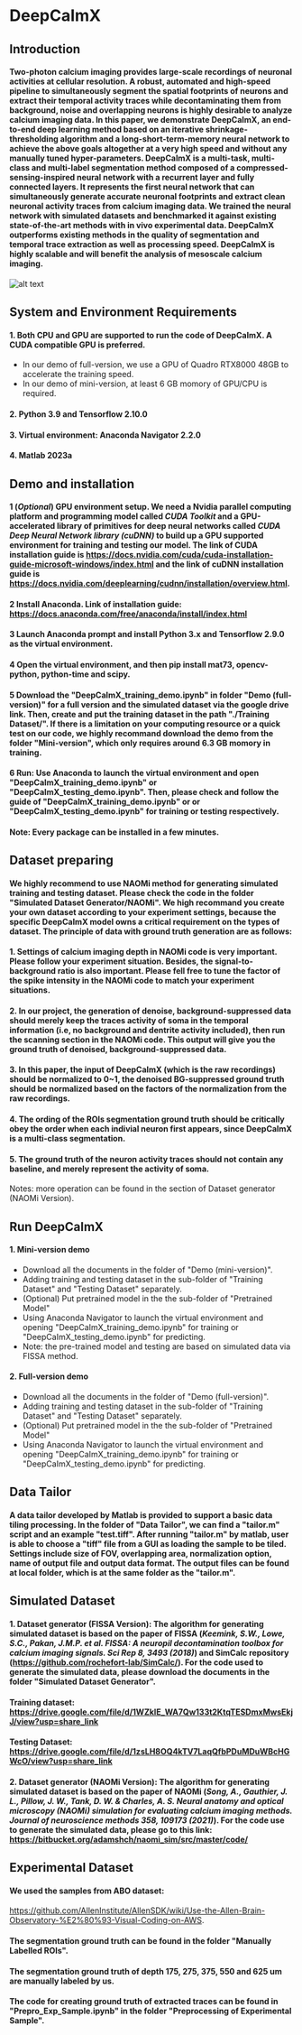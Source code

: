 # DeepCaImX
## Introduction
#### Two-photon calcium imaging provides large-scale recordings of neuronal activities at cellular resolution. A robust, automated and high-speed pipeline to simultaneously segment the spatial footprints of neurons and extract their temporal activity traces while decontaminating them from background, noise and overlapping neurons is highly desirable to analyze calcium imaging data. In this paper, we demonstrate DeepCaImX, an end-to-end deep learning method based on an iterative shrinkage-thresholding algorithm and a long-short-term-memory neural network to achieve the above goals altogether at a very high speed and without any manually tuned hyper-parameters. DeepCaImX is a multi-task, multi-class and multi-label segmentation method composed of a compressed-sensing-inspired neural network with a recurrent layer and fully connected layers. It represents the first neural network that can simultaneously generate accurate neuronal footprints and extract clean neuronal activity traces from calcium imaging data. We trained the neural network with simulated datasets and benchmarked it against existing state-of-the-art methods with in vivo experimental data. DeepCaImX outperforms existing methods in the quality of segmentation and temporal trace extraction as well as processing speed. DeepCaImX is highly scalable and will benefit the analysis of mesoscale calcium imaging. 
![alt text](https://github.com/KangningZhang/DeepCaImX/blob/main/imgs/Fig1.png)

## System and Environment Requirements
#### 1. Both CPU and GPU are supported to run the code of DeepCaImX. A CUDA compatible GPU is preferred. 
* In our demo of full-version, we use a GPU of Quadro RTX8000 48GB to accelerate the training speed.
* In our demo of mini-version, at least 6 GB momory of GPU/CPU is required.
#### 2. Python 3.9 and Tensorflow 2.10.0
#### 3. Virtual environment: Anaconda Navigator 2.2.0
#### 4. Matlab 2023a

## Demo and installation
#### 1 (_Optional_) GPU environment setup. We need a Nvidia parallel computing platform and programming model called _CUDA Toolkit_ and a GPU-accelerated library of primitives for deep neural networks called _CUDA Deep Neural Network library (cuDNN)_ to build up a GPU supported environment for training and testing our model. The link of CUDA installation guide is https://docs.nvidia.com/cuda/cuda-installation-guide-microsoft-windows/index.html and the link of cuDNN installation guide is https://docs.nvidia.com/deeplearning/cudnn/installation/overview.html. 
#### 2 Install Anaconda. Link of installation guide: https://docs.anaconda.com/free/anaconda/install/index.html
#### 3 Launch Anaconda prompt and install Python 3.x and Tensorflow 2.9.0 as the virtual environment.
#### 4 Open the virtual environment, and then  pip install mat73, opencv-python, python-time and scipy.
#### 5 Download the "DeepCaImX_training_demo.ipynb" in folder "Demo (full-version)" for a full version and the simulated dataset via the google drive link. Then, create and put the training dataset in the path "./Training Dataset/". If there is a limitation on your computing resource or a quick test on our code, we highly recommand download the demo from the folder "Mini-version", which only requires around 6.3 GB momory in training. 
#### 6 Run: Use Anaconda to launch the virtual environment and open "DeepCaImX_training_demo.ipynb" or "DeepCaImX_testing_demo.ipynb". Then, please check and follow the guide of "DeepCaImX_training_demo.ipynb" or or "DeepCaImX_testing_demo.ipynb" for training or testing respectively.
#### Note: Every package can be installed in a few minutes.

## Dataset preparing
#### We highly recommend to use NAOMi method for generating simulated training and testing dataset. Please check the code in the folder "Simulated Dataset Generator/NAOMi". We high recommand you create your own dataset according to your experiment settings, because the specific DeepCaImX model owns a critical requirement on the types of dataset. The principle of data with ground truth generation are as follows:
#### 1. Settings of calcium imaging depth in NAOMi code is very important. Please follow your experiment situation. Besides, the signal-to-background ratio is also important. Please fell free to tune the factor of the spike intensity in the NAOMi code to match your experiment situations.
#### 2. In our project, the generation of denoise, background-suppressed data should merely keep the traces activity of soma in the temporal information (i.e, no background and dentrite activity included), then run the scanning section in the NAOMi code. This output will give you the ground truth of denoised, background-suppressed data.
#### 3. In this paper, the input of DeepCaImX (which is the raw recordings) should be normalized to 0~1, the denoised BG-suppressed ground truth should be normalized based on the factors of the normalization from the raw recordings.
#### 4. The ording of the ROIs segmentation ground truth should be critically obey the order when each indivial neuron first appears, since DeepCaImX is a multi-class segmentation.
#### 5. The ground truth of the neuron activity traces should not contain any baseline, and merely represent the activity of soma.
Notes: more operation can be found in the section of Dataset generator (NAOMi Version).



## Run DeepCaImX
#### 1. Mini-version demo
* Download all the documents in the folder of "Demo (mini-version)".
* Adding training and testing dataset in the sub-folder of "Training Dataset" and "Testing Dataset" separately.
* (Optional) Put pretrained model in the the sub-folder of "Pretrained Model"
* Using Anaconda Navigator to launch the virtual environment and opening "DeepCaImX_training_demo.ipynb" for training or "DeepCaImX_testing_demo.ipynb" for predicting.
* Note: the pre-trained model and testing are based on simulated data via FISSA method.

#### 2. Full-version demo
* Download all the documents in the folder of "Demo (full-version)".
* Adding training and testing dataset in the sub-folder of "Training Dataset" and "Testing Dataset" separately.
* (Optional) Put pretrained model in the the sub-folder of "Pretrained Model"
* Using Anaconda Navigator to launch the virtual environment and opening "DeepCaImX_training_demo.ipynb" for training or "DeepCaImX_testing_demo.ipynb" for predicting.

## Data Tailor
#### A data tailor developed by Matlab is provided to support a basic data tiling processing. In the folder of "Data Tailor", we can find a "tailor.m" script and an example "test.tiff". After running "tailor.m" by matlab, user is able to choose a "tiff" file from a GUI as loading the sample to be tiled. Settings include size of FOV, overlapping area, normalization option, name of output file and output data format. The output files can be found at local folder, which is at the same folder as the "tailor.m".

## Simulated Dataset
#### 1. Dataset generator (FISSA Version): The algorithm for generating simulated dataset is based on the paper of FISSA (_Keemink, S.W., Lowe, S.C., Pakan, J.M.P. et al. FISSA: A neuropil decontamination toolbox for calcium imaging signals. Sci Rep 8, 3493 (2018)_) and SimCalc repository (https://github.com/rochefort-lab/SimCalc/). For the code used to generate the simulated data, please download the documents in the folder "Simulated Dataset Generator". 
#### Training dataset: https://drive.google.com/file/d/1WZkIE_WA7Qw133t2KtqTESDmxMwsEkjJ/view?usp=share_link
#### Testing Dataset: https://drive.google.com/file/d/1zsLH8OQ4kTV7LaqQfbPDuMDuWBcHGWcO/view?usp=share_link

#### 2. Dataset generator (NAOMi Version): The algorithm for generating simulated dataset is based on the paper of NAOMi (_Song, A., Gauthier, J. L., Pillow, J. W., Tank, D. W. & Charles, A. S. Neural anatomy and optical microscopy (NAOMi) simulation for evaluating calcium imaging methods. Journal of neuroscience methods 358, 109173 (2021)_). For the code use to generate the simulated data, please go to this link: https://bitbucket.org/adamshch/naomi_sim/src/master/code/
## Experimental Dataset
#### We used the samples from ABO dataset:
https://github.com/AllenInstitute/AllenSDK/wiki/Use-the-Allen-Brain-Observatory-%E2%80%93-Visual-Coding-on-AWS.
#### The segmentation ground truth can be found in the folder "Manually Labelled ROIs". 
#### The segmentation ground truth of depth 175, 275, 375, 550 and 625 um are manually labeled by us. 
#### The code for creating ground truth of extracted traces can be found in "Prepro_Exp_Sample.ipynb" in the folder "Preprocessing of Experimental Sample".
